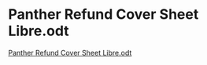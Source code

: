 # Panther Refund Cover Sheet Libre.odt

[Panther Refund Cover Sheet Libre.odt](Panther%20Refund%20Cover%20Sheet%20Libre%20odt%20aafa740eae964e7fa897a4199bb6fe47/Panther_Refund_Cover_Sheet_Libre.odt)